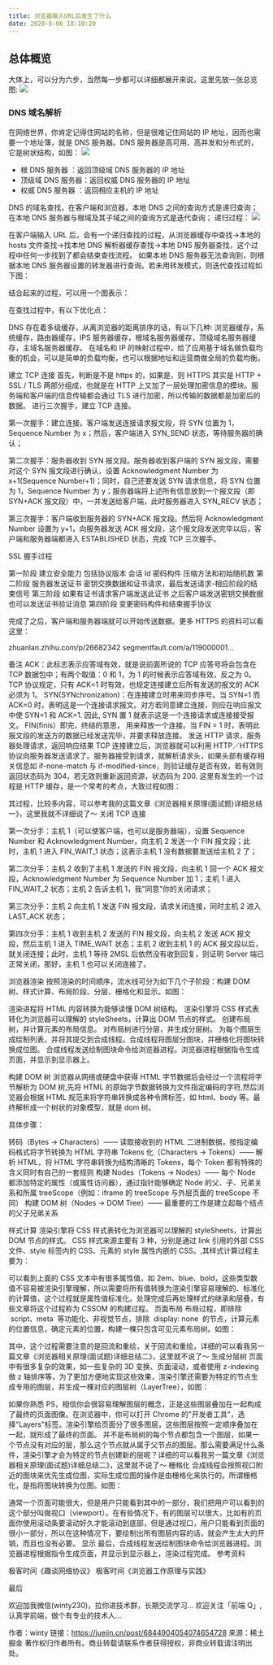 ```yaml
---
title: 浏览器输入URL后发生了什么
date: 2020-5-06 18:10:20
---
```


## 总体概览

大体上，可以分为六步，当然每一步都可以详细都展开来说，这里先放一张总览图:
![](http://blog-bed.oss-cn-beijing.aliyuncs.com/168.%E6%B5%8F%E8%A7%88%E5%99%A8%E8%BE%93%E5%85%A5URL%E5%90%8E%E5%8F%91%E7%94%9F%E4%BA%86%E4%BB%80%E4%B9%88/url.png)

### DNS 域名解析

在网络世界，你肯定记得住网站的名称，但是很难记住网站的 IP 地址，因而也需要一个地址簿，就是 DNS 服务器。DNS 服务器是高可用、高并发和分布式的，它是树状结构，如图：
![](http://blog-bed.oss-cn-beijing.aliyuncs.com/168.%E6%B5%8F%E8%A7%88%E5%99%A8%E8%BE%93%E5%85%A5URL%E5%90%8E%E5%8F%91%E7%94%9F%E4%BA%86%E4%BB%80%E4%B9%88/dns.png)

- 根 DNS 服务器 ：返回顶级域 DNS 服务器的 IP 地址
- 顶级域 DNS 服务器：返回权威 DNS 服务器的 IP 地址
- 权威 DNS 服务器 ：返回相应主机的 IP 地址

DNS 的域名查找，在客户端和浏览器，本地 DNS 之间的查询方式是递归查询；在本地 DNS 服务器与根域及其子域之间的查询方式是迭代查询；
递归过程：
![](http://blog-bed.oss-cn-beijing.aliyuncs.com/168.%E6%B5%8F%E8%A7%88%E5%99%A8%E8%BE%93%E5%85%A5URL%E5%90%8E%E5%8F%91%E7%94%9F%E4%BA%86%E4%BB%80%E4%B9%88/recursion-find.png)

在客户端输入 URL 后，会有一个递归查找的过程，从浏览器缓存中查找->本地的 hosts 文件查找->找本地 DNS 解析器缓存查找->本地 DNS 服务器查找，这个过程中任何一步找到了都会结束查找流程。
如果本地 DNS 服务器无法查询到，则根据本地 DNS 服务器设置的转发器进行查询。若未用转发模式，则迭代查找过程如下图：

结合起来的过程，可以用一个图表示：

在查找过程中，有以下优化点：

DNS 存在着多级缓存，从离浏览器的距离排序的话，有以下几种: 浏览器缓存，系统缓存，路由器缓存，IPS 服务器缓存，根域名服务器缓存，顶级域名服务器缓存，主域名服务器缓存。
在域名和 IP 的映射过程中，给了应用基于域名做负载均衡的机会，可以是简单的负载均衡，也可以根据地址和运营商做全局的负载均衡。

建立 TCP 连接
首先，判断是不是 https 的，如果是，则 HTTPS 其实是 HTTP + SSL / TLS 两部分组成，也就是在 HTTP 上又加了一层处理加密信息的模块。服务端和客户端的信息传输都会通过 TLS 进行加密，所以传输的数据都是加密后的数据。
进行三次握手，建立 TCP 连接。

第一次握手：建立连接。客户端发送连接请求报文段，将 SYN 位置为 1，Sequence Number 为 x；然后，客户端进入 SYN_SEND 状态，等待服务器的确认；

第二次握手：服务器收到 SYN 报文段。服务器收到客户端的 SYN 报文段，需要对这个 SYN 报文段进行确认，设置 Acknowledgment Number 为 x+1(Sequence Number+1)；同时，自己还要发送 SYN 请求信息，将 SYN 位置为 1，Sequence Number 为 y；服务器端将上述所有信息放到一个报文段（即 SYN+ACK 报文段）中，一并发送给客户端，此时服务器进入 SYN_RECV 状态；

第三次握手：客户端收到服务器的 SYN+ACK 报文段。然后将 Acknowledgment Number 设置为 y+1，向服务器发送 ACK 报文段，这个报文段发送完毕以后，客户端和服务器端都进入 ESTABLISHED 状态，完成 TCP 三次握手。

SSL 握手过程

第一阶段 建立安全能力 包括协议版本 会话 Id 密码构件 压缩方法和初始随机数
第二阶段 服务器发送证书 密钥交换数据和证书请求，最后发送请求-相应阶段的结束信号
第三阶段 如果有证书请求客户端发送此证书 之后客户端发送密钥交换数据 也可以发送证书验证消息
第四阶段 变更密码构件和结束握手协议

完成了之后，客户端和服务器端就可以开始传送数据。更多 HTTPS 的资料可以看这里：

zhuanlan.zhihu.com/p/26682342
segmentfault.com/a/119000001…

备注
ACK：此标志表示应答域有效，就是说前面所说的 TCP 应答号将会包含在 TCP 数据包中；有两个取值：0 和 1，为 1 的时候表示应答域有效，反之为 0。TCP 协议规定，只有 ACK=1 时有效，也规定连接建立后所有发送的报文的 ACK 必须为 1。
SYN(SYNchronization)：在连接建立时用来同步序号。当 SYN=1 而 ACK=0 时，表明这是一个连接请求报文。对方若同意建立连接，则应在响应报文中使 SYN=1 和 ACK=1. 因此, SYN 置 1 就表示这是一个连接请求或连接接受报文。
FIN(finis）即完，终结的意思， 用来释放一个连接。当 FIN = 1 时，表明此报文段的发送方的数据已经发送完毕，并要求释放连接。
发送 HTTP 请求，服务器处理请求，返回响应结果
TCP 连接建立后，浏览器就可以利用 HTTP／HTTPS 协议向服务器发送请求了。服务器接受到请求，就解析请求头，如果头部有缓存相关信息如 if-none-match 与 if-modified-since，则验证缓存是否有效，若有效则返回状态码为 304，若无效则重新返回资源，状态码为 200.
这里有发生的一个过程是 HTTP 缓存，是一个常考的考点，大致过程如图：

其过程，比较多内容，可以参考我的这篇文章《浏览器相关原理(面试题)详细总结一》，这里我就不详细说了～
关闭 TCP 连接

第一次分手：主机 1（可以使客户端，也可以是服务器端），设置 Sequence Number 和 Acknowledgment Number，向主机 2 发送一个 FIN 报文段；此时，主机 1 进入 FIN_WAIT_1 状态；这表示主机 1 没有数据要发送给主机 2 了；

第二次分手：主机 2 收到了主机 1 发送的 FIN 报文段，向主机 1 回一个 ACK 报文段，Acknowledgment Number 为 Sequence Number 加 1；主机 1 进入 FIN_WAIT_2 状态；主机 2 告诉主机 1，我"同意"你的关闭请求；

第三次分手：主机 2 向主机 1 发送 FIN 报文段，请求关闭连接，同时主机 2 进入 LAST_ACK 状态；

第四次分手：主机 1 收到主机 2 发送的 FIN 报文段，向主机 2 发送 ACK 报文段，然后主机 1 进入 TIME_WAIT 状态；主机 2 收到主机 1 的 ACK 报文段以后，就关闭连接；此时，主机 1 等待 2MSL 后依然没有收到回复，则证明 Server 端已正常关闭，那好，主机 1 也可以关闭连接了。

浏览器渲染
按照渲染的时间顺序，流水线可分为如下几个子阶段：构建 DOM 树、样式计算、布局阶段、分层、栅格化和显示。如图：

渲染进程将 HTML 内容转换为能够读懂 DOM 树结构。
渲染引擎将 CSS 样式表转化为浏览器可以理解的 styleSheets，计算出 DOM 节点的样式。
创建布局树，并计算元素的布局信息。
对布局树进行分层，并生成分层树。
为每个图层生成绘制列表，并将其提交到合成线程。合成线程将图层分图块，并栅格化将图块转换成位图。
合成线程发送绘制图块命令给浏览器进程。浏览器进程根据指令生成页面，并显示到显示器上。

构建 DOM 树
浏览器从网络或硬盘中获得 HTML 字节数据后会经过一个流程将字节解析为 DOM 树,先将 HTML 的原始字节数据转换为文件指定编码的字符,然后浏览器会根据 HTML 规范来将字符串转换成各种令牌标签，如 html、body 等。最终解析成一个树状的对象模型，就是 dom 树。

具体步骤：

转码（Bytes -> Characters）—— 读取接收到的 HTML 二进制数据，按指定编码格式将字节转换为 HTML 字符串
Tokens 化（Characters -> Tokens）—— 解析 HTML，将 HTML 字符串转换为结构清晰的 Tokens，每个 Token 都有特殊的含义同时有自己的一套规则
构建 Nodes（Tokens -> Nodes）—— 每个 Node 都添加特定的属性（或属性访问器），通过指针能够确定 Node 的父、子、兄弟关系和所属 treeScope（例如：iframe 的 treeScope 与外层页面的 treeScope 不同）
构建 DOM 树（Nodes -> DOM Tree）—— 最重要的工作是建立起每个结点的父子兄弟关系

样式计算
渲染引擎将 CSS 样式表转化为浏览器可以理解的 styleSheets，计算出 DOM 节点的样式。
CSS 样式来源主要有 3 种，分别是通过 link 引用的外部 CSS 文件、style 标签内的 CSS、元素的 style 属性内嵌的 CSS。,其样式计算过程主要为：

可以看到上面的 CSS 文本中有很多属性值，如 2em、blue、bold，这些类型数值不容易被渲染引擎理解，所以需要将所有值转换为渲染引擎容易理解的、标准化的计算值，这个过程就是属性值标准化。处理完成后再处理样式的继承和层叠，有些文章将这个过程称为 CSSOM 的构建过程。
页面布局
布局过程，即排除  script、meta  等功能化、非视觉节点，排除  display: none  的节点，计算元素的位置信息，确定元素的位置，构建一棵只包含可见元素布局树。如图：

其中，这个过程需要注意的是回流和重绘，关于回流和重绘，详细的可以看我另一篇文章《浏览器相关原理(面试题)详细总结二》，这里就不说了～
生成分层树
页面中有很多复杂的效果，如一些复杂的 3D 变换、页面滚动，或者使用 z-indexing 做 z 轴排序等，为了更加方便地实现这些效果，渲染引擎还需要为特定的节点生成专用的图层，并生成一棵对应的图层树（LayerTree），如图：

如果你熟悉 PS，相信你会很容易理解图层的概念，正是这些图层叠加在一起构成了最终的页面图像。在浏览器中，你可以打开 Chrome 的"开发者工具"，选择"Layers"标签。渲染引擎给页面分了很多图层，这些图层按照一定顺序叠加在一起，就形成了最终的页面。
并不是布局树的每个节点都包含一个图层，如果一个节点没有对应的层，那么这个节点就从属于父节点的图层。那么需要满足什么条件，渲染引擎才会为特定的节点创建新的层呢？详细的可以看我另一篇文章《浏览器相关原理(面试题)详细总结二》，这里就不说了～
栅格化
合成线程会按照视口附近的图块来优先生成位图，实际生成位图的操作是由栅格化来执行的。所谓栅格化，是指将图块转换为位图。如图：

通常一个页面可能很大，但是用户只能看到其中的一部分，我们把用户可以看到的这个部分叫做视口（viewport）。在有些情况下，有的图层可以很大，比如有的页面你使用滚动条要滚动好久才能滚动到底部，但是通过视口，用户只能看到页面的很小一部分，所以在这种情况下，要绘制出所有图层内容的话，就会产生太大的开销，而且也没有必要。
显示
最后，合成线程发送绘制图块命令给浏览器进程。浏览器进程根据指令生成页面，并显示到显示器上，渲染过程完成。
参考资料

极客时间《趣谈网络协议》
极客时间《浏览器工作原理与实践》

最后

欢迎加我微信(winty230)，拉你进技术群，长期交流学习...
欢迎关注「前端 Q」,认真学前端，做个有专业的技术人...

作者：winty
链接：https://juejin.cn/post/6844904054074654728
来源：稀土掘金
著作权归作者所有。商业转载请联系作者获得授权，非商业转载请注明出处。
